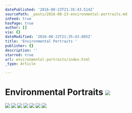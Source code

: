 ```yaml
---
datePublished: '2016-08-23T21:35:43.514Z'
sourcePath: _posts/2016-08-23-environmental-portraits.md
inFeed: true
hasPage: true
author: []
via: {}
dateModified: '2016-08-23T21:35:43.085Z'
title: 'Environmental Portraits '
publisher: {}
description: ''
starred: true
url: environmental-portraits/index.html
_type: Article

---
```

# Environmental Portraits ![](https://the-grid-user-content.s3-us-west-2.amazonaws.com/9f8d270e-2af6-40e5-983f-fa1edaf9b751.jpg)
![](https://the-grid-user-content.s3-us-west-2.amazonaws.com/ced36ecc-f7b1-4869-a45c-62b8b93586fe.jpg)
![](https://the-grid-user-content.s3-us-west-2.amazonaws.com/0f54ac39-a2c9-424b-a581-60a9172ea031.jpg)
![](https://the-grid-user-content.s3-us-west-2.amazonaws.com/d5d5c44a-3977-4cc4-9080-21a3ecf0062f.jpg)
![](https://the-grid-user-content.s3-us-west-2.amazonaws.com/c7cd9e25-834a-4606-a211-afb7b7d8fb41.jpg)
![](https://the-grid-user-content.s3-us-west-2.amazonaws.com/acbea32a-f2d6-4c4a-a745-c2bef883d647.jpg)
![](https://the-grid-user-content.s3-us-west-2.amazonaws.com/18c8f460-3eab-4e34-9b8e-d3310aa077ac.jpg)
![](https://the-grid-user-content.s3-us-west-2.amazonaws.com/147adcd5-82c8-4e47-9017-d5348f7ae2b1.jpg)